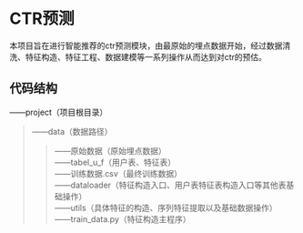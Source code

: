 # CTR预测
  本项目旨在进行智能推荐的ctr预测模块，由最原始的埋点数据开始，经过数据清洗、特征构造、特征工程、数据建模等一系列操作从而达到对ctr的预估。
## 代码结构
——project（项目根目录）<br>
>——data（数据路径）<br>
>>——原始数据（原始埋点数据）<br>
>>——tabel_u_f（用户表、特征表）<br>
>>——训练数据.csv（最终训练数据）<br>
>——dataloader（特征构造入口、用户表特征表构造入口等其他表基础操作）<br>
>——utils（具体特征的构造、序列特征提取以及基础数据操作）<br>
>——train_data.py（特征构造主程序）<br>
